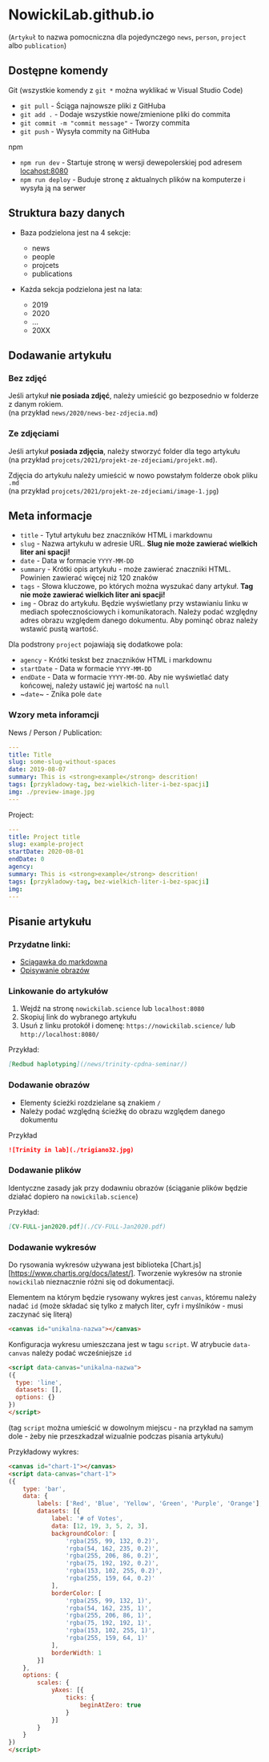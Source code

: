 # NowickiLab.github.io

(`Artykuł` to nazwa pomocniczna dla pojedynczego `news`, `person`, `project` albo `publication`)

## Dostępne komendy
Git (wszystkie komendy z `git *` można wyklikać w Visual Studio Code)

  - `git pull` - Ściąga najnowsze pliki z GitHuba
  - `git add .` - Dodaje wszystkie nowe/zmienione pliki do commita
  - `git commit -m "commit message"` - Tworzy commita
  - `git push` - Wysyła commity na GitHuba

npm
  - `npm run dev` - Startuje stronę w wersji dewepolerskiej pod adresem [locahost:8080](http://localhost:8080)
  - `npm run deploy` - Buduje stronę z aktualnych plików na komputerze i wysyła ją na serwer


## Struktura bazy danych

- Baza podzielona jest na 4 sekcje:
  - news
  - people
  - projcets
  - publications

- Każda sekcja podzielona jest na lata:
  - 2019
  - 2020
  - ...
  - 20XX


## Dodawanie artykułu

### Bez zdjęć

Jeśli artykuł **nie posiada zdjęć**, należy umieścić go bezposednio w folderze z danym rokiem.
<br>(na przykład `news/2020/news-bez-zdjecia.md`)

### Ze zdjęciami

Jeśli artykuł **posiada zdjęcia**, należy stworzyć folder dla tego artykułu
<br>(na przykład `projcets/2021/projekt-ze-zdjeciami/projekt.md`).

Zdjęcia do artykułu należy umieścić w nowo powstałym folderze obok pliku `.md`
<br>(na przykład `projcets/2021/projekt-ze-zdjeciami/image-1.jpg`)

## Meta informacje
- `title` - Tytuł artykułu bez znaczników HTML i markdownu
- `slug` - Nazwa artykułu w adresie URL. **Slug nie może zawierać wielkich liter ani spacji!**
- `date` - Data w formacie `YYYY-MM-DD`
- `summary` - Krótki opis artykułu - może zawierać znaczniki HTML. Powinien zawierać więcej niż 120 znaków
- `tags` - Słowa kluczowe, po których można wyszukać dany artykuł. **Tag nie może zawierać wielkich liter ani spacji!**
- `img` - Obraz do artykułu. Będzie wyświetlany przy wstawianiu linku w mediach społecznościowych i komunikatorach. Należy podać względny adres obrazu względem danego dokumentu. Aby pominąć obraz należy wstawić pustą wartość. 

Dla podstrony `project` pojawiają się dodatkowe pola:
- `agency` - Krótki teskst bez znaczników HTML i markdownu
- `startDate` - Data w formacie `YYYY-MM-DD`
- `endDate` -  Data w formacie `YYYY-MM-DD`. Aby nie wyświetlać daty końcowej, należy ustawić jej wartość na `null`
- ~`date`~ - Znika pole `date`

### Wzory meta inforamcji
News / Person / Publication:
```yaml
---
title: Title
slug: some-slug-without-spaces
date: 2019-08-07
summary: This is <strong>example</strong> descrition!
tags: [przykladowy-tag, bez-wielkich-liter-i-bez-spacji]
img: ./preview-image.jpg
---
```

Project:
```yaml
---
title: Project title
slug: example-project
startDate: 2020-08-01
endDate: 0
agency:
summary: This is <strong>example</strong> descrition!
tags: [przykladowy-tag, bez-wielkich-liter-i-bez-spacji]
img:
---
```

## Pisanie artykułu

### Przydatne linki:
 - [Sciągawka do markdowna](https://github.com/adam-p/markdown-here/wiki/Markdown-Cheatsheet)
 - [Opisywanie obrazów](https://moz.com/learn/seo/alt-text)
 
### Linkowanie do artykułów
1. Wejdź na stronę `nowickilab.science` lub `localhost:8080`
2. Skopiuj link do wybranego artykułu
3. Usuń z linku protokół i domenę: `https://nowickilab.science/` lub `http://localhost:8080/`

Przykład:
```md
[Redbud haplotyping](/news/trinity-cpdna-seminar/)
```

### Dodawanie obrazów
- Elementy ścieżki rozdzielane są znakiem `/`
- Należy podać względną ścieżkę do obrazu względem danego dokumentu

Przykład
```markdown
![Trinity in lab](./trigiano32.jpg)
```

### Dodawanie plików
Identyczne zasady jak przy dodawniu obrazów (ściąganie plików będzie działać dopiero na `nowickilab.science`)

Przykład:
```markdown
[CV-FULL-jan2020.pdf](./CV-FULL-Jan2020.pdf)
```

### Dodawanie wykresów
Do rysowania wykresów używana jest biblioteka [Chart.js][https://www.chartjs.org/docs/latest/]. Tworzenie wykresów na stronie `nowickilab` nieznacznie różni się od dokumentacji.

Elementem na którym będzie rysowany wykres jest `canvas`, któremu należy nadać `id` (może składać się tylko z małych liter, cyfr i myślników - musi zaczynać się literą)
```html
<canvas id="unikalna-nazwa"></canvas>
```

Konfiguracja wykresu umieszczana jest w tagu `script`. W atrybucie `data-canvas` należy podać wcześniejsze `id` 
```html
<script data-canvas="unikalna-nazwa">
({
  type: 'line',
  datasets: [],
  options: {}
})
</script>
```
(tag `script` można umieścić w dowolnym miejscu - na przykład na samym dole - żeby nie przeszkadzał wizualnie podczas pisania artykułu)

Przykładowy wykres:
```html
<canvas id="chart-1"></canvas>
<script data-canvas="chart-1">
({
    type: 'bar',
    data: {
        labels: ['Red', 'Blue', 'Yellow', 'Green', 'Purple', 'Orange'],
        datasets: [{
            label: '# of Votes',
            data: [12, 19, 3, 5, 2, 3],
            backgroundColor: [
                'rgba(255, 99, 132, 0.2)',
                'rgba(54, 162, 235, 0.2)',
                'rgba(255, 206, 86, 0.2)',
                'rgba(75, 192, 192, 0.2)',
                'rgba(153, 102, 255, 0.2)',
                'rgba(255, 159, 64, 0.2)'
            ],
            borderColor: [
                'rgba(255, 99, 132, 1)',
                'rgba(54, 162, 235, 1)',
                'rgba(255, 206, 86, 1)',
                'rgba(75, 192, 192, 1)',
                'rgba(153, 102, 255, 1)',
                'rgba(255, 159, 64, 1)'
            ],
            borderWidth: 1
        }]
    },
    options: {
        scales: {
            yAxes: [{
                ticks: {
                    beginAtZero: true
                }
            }]
        }
    }
})
</script>
```